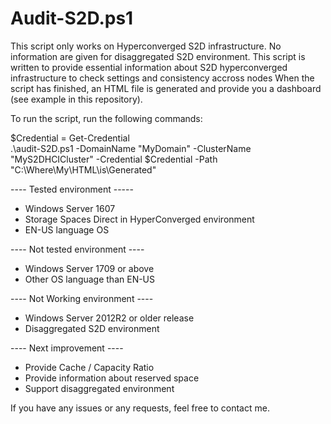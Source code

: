 # Audit-S2D.ps1

This script only works on Hyperconverged S2D infrastructure. No information are given for disaggregated S2D environment.
This script is written to provide essential information about S2D hyperconverged infrastructure to check settings and consistency accross nodes
When the script has finished, an HTML file is generated and provide you a dashboard (see example in this repository).

To run the script, run the following commands:

$Credential = Get-Credential    
.\audit-S2D.ps1 -DomainName "MyDomain" -ClusterName "MyS2DHCICluster" -Credential $Credential -Path "C:\Where\My\HTML\is\Generated"

---- Tested environment -----
- Windows Server 1607
- Storage Spaces Direct in HyperConverged environment
- EN-US language OS

---- Not tested environment ----
- Windows Server 1709 or above
- Other OS language than EN-US

---- Not Working environment ----
- Windows Server 2012R2 or older release
- Disaggregated S2D environment

---- Next improvement ----
- Provide Cache / Capacity Ratio
- Provide information about reserved space
- Support disaggregated environment

If you have any issues or any requests, feel free to contact me.
